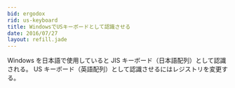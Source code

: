 ```yaml
---
bid: ergodox
rid: us-keyboard
title: WindowsでUSキーボードとして認識させる
date: 2016/07/27
layout: refill.jade
---
```


Windows を日本語で使用していると JIS キーボード（日本語配列）として認識される。
US キーボード（英語配列）として認識させるにはレジストリを変更する。

